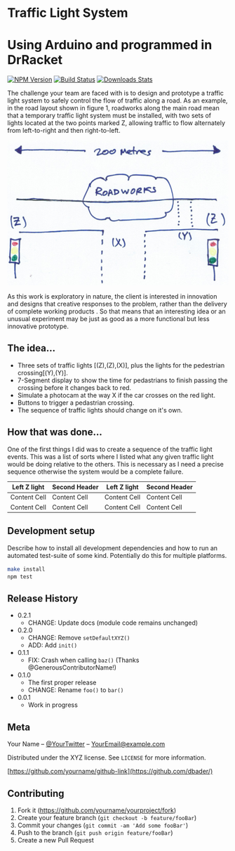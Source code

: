 # Traffic Light System
# Using Arduino and programmed in DrRacket

[![NPM Version][npm-image]][npm-url]
[![Build Status][travis-image]][travis-url]
[![Downloads Stats][npm-downloads]][npm-url]

The challenge your team are faced with is to design and prototype a traffic light system to safely control the flow of traffic along a road. As an example, in the road layout shown in figure 1, roadworks along the main road mean that a temporary traffic light system must be installed, with two sets of lights located at the two points marked Z, allowing traffic to flow alternately from left-to-right and then right-to-left.

![](Report\style\roadwork.png)

As this work is exploratory in nature, the client is interested in innovation and designs that creative responses to the problem, rather than the delivery of complete working products . So that means that an interesting idea or an unusual experiment may be just as good as a more functional but less innovative prototype.

## The idea...
* Three sets of traffic lights [(Z),(Z),(X)], plus the lights for the pedestrian crossing[(Y),(Y)].
* 7-Segment display to show the time for pedastrians to finish
passing the crossing before it changes back to red.
* Simulate a photocam at the way X if the car crosses on the red light.
* Buttons to trigger a pedastrian crossing.
* The sequence of traffic lights should change on it's own.

## How that was done...

One of the first things I did was to create a sequence of the traffic light events. This was a list of sorts where I listed what any given traffic light would be doing relative to the others. This is necessary as I need a precise sequence otherwise the system would be a complete failure.

| Left Z light  | Second Header | Left Z light  | Second Header |
| ------------- | ------------- | ------------- | ------------- |
| Content Cell  | Content Cell  | Content Cell  | Content Cell  |
| Content Cell  | Content Cell  | Content Cell  | Content Cell  | 

## Development setup

Describe how to install all development dependencies and how to run an automated test-suite of some kind. Potentially do this for multiple platforms.

```sh
make install
npm test
```

## Release History

* 0.2.1
    * CHANGE: Update docs (module code remains unchanged)
* 0.2.0
    * CHANGE: Remove `setDefaultXYZ()`
    * ADD: Add `init()`
* 0.1.1
    * FIX: Crash when calling `baz()` (Thanks @GenerousContributorName!)
* 0.1.0
    * The first proper release
    * CHANGE: Rename `foo()` to `bar()`
* 0.0.1
    * Work in progress

## Meta

Your Name – [@YourTwitter](https://twitter.com/dbader_org) – YourEmail@example.com

Distributed under the XYZ license. See ``LICENSE`` for more information.

[https://github.com/yourname/github-link](https://github.com/dbader/)

## Contributing

1. Fork it (<https://github.com/yourname/yourproject/fork>)
2. Create your feature branch (`git checkout -b feature/fooBar`)
3. Commit your changes (`git commit -am 'Add some fooBar'`)
4. Push to the branch (`git push origin feature/fooBar`)
5. Create a new Pull Request

<!-- Markdown link & img dfn's -->
[npm-image]: https://img.shields.io/npm/v/datadog-metrics.svg?style=flat-square
[npm-url]: https://npmjs.org/package/datadog-metrics
[npm-downloads]: https://img.shields.io/npm/dm/datadog-metrics.svg?style=flat-square
[travis-image]: https://img.shields.io/travis/dbader/node-datadog-metrics/master.svg?style=flat-square
[travis-url]: https://travis-ci.org/dbader/node-datadog-metrics
[wiki]: https://github.com/yourname/yourproject/wiki
